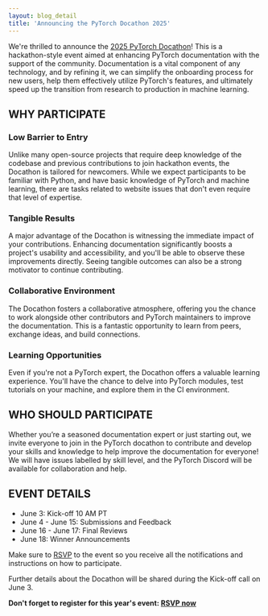 ```yaml
---
layout: blog_detail
title: 'Announcing the PyTorch Docathon 2025'
---
```


We're thrilled to announce the [2025 PyTorch Docathon](https://community.linuxfoundation.org/events/details/lfhq-pytorch-foundation-presents-pytorch-docathon-june-3rd-18th-2025/)! This is a hackathon-style event aimed at enhancing PyTorch documentation with the support of the community. Documentation is a vital component of any technology, and by refining it, we can simplify the onboarding process for new users, help them effectively utilize PyTorch's features, and ultimately speed up the transition from research to production in machine learning.


## WHY PARTICIPATE


### Low Barrier to Entry

Unlike many open-source projects that require deep knowledge of the codebase and previous contributions to join hackathon events, the Docathon is tailored for newcomers. While we expect participants to be familiar with Python, and have basic knowledge of PyTorch and machine learning, there are tasks related to website issues that don't even require that level of expertise.


### Tangible Results

A major advantage of the Docathon is witnessing the immediate impact of your contributions. Enhancing documentation significantly boosts a project's usability and accessibility, and you'll be able to observe these improvements directly. Seeing tangible outcomes can also be a strong motivator to continue contributing.


### Collaborative Environment

The Docathon fosters a collaborative atmosphere, offering you the chance to work alongside other contributors and PyTorch maintainers to improve the documentation. This is a fantastic opportunity to learn from peers, exchange ideas, and build connections.


### Learning Opportunities

Even if you're not a PyTorch expert, the Docathon offers a valuable learning experience. You'll have the chance to delve into PyTorch modules, test tutorials on your machine, and explore them in the CI environment.


## WHO SHOULD PARTICIPATE

Whether you’re a seasoned documentation expert or just starting out, we invite everyone to join in the PyTorch docathon to contribute and develop your skills and knowledge to help improve the documentation for everyone! We will have issues labelled by skill level, and the PyTorch Discord will be available for collaboration and help. 


## EVENT DETAILS



* June 3: Kick-off 10 AM PT
* June 4 - June 15: Submissions and Feedback
* June 16 - June 17: Final Reviews
* June 18: Winner Announcements

Make sure to [RSVP](https://community.linuxfoundation.org/events/details/lfhq-pytorch-foundation-presents-pytorch-docathon-june-3rd-18th-2025/) to the event so you receive all the notifications and instructions on how to participate. 

Further details about the Docathon will be shared during the Kick-off call on June 3.


**Don't forget to register for this year's event: [RSVP now](https://community.linuxfoundation.org/events/details/lfhq-pytorch-foundation-presents-pytorch-docathon-june-3rd-18th-2025/)**
